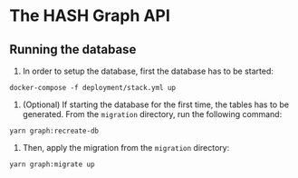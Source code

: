 # The HASH Graph API

## Running the database

1.  In order to setup the database, first the database has to be started:

```shell
docker-compose -f deployment/stack.yml up
```

1.  (Optional) If starting the database for the first time, the tables has to be generated. From the `migration` directory, run the following command:

```shell
yarn graph:recreate-db
```

1.  Then, apply the migration from the `migration` directory:

```shell
yarn graph:migrate up
```
